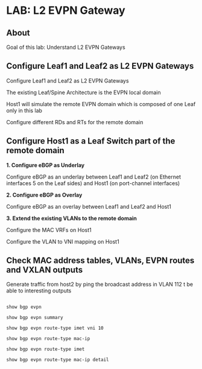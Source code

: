 # LAB: L2 EVPN Gateway

## About

Goal of this lab: Understand L2 EVPN Gateways

## Configure Leaf1 and Leaf2 as L2 EVPN Gateways

Configure Leaf1 and Leaf2 as L2 EVPN Gateways

The existing Leaf/Spine Architecture is the EVPN local domain

Host1 will simulate the remote EVPN domain which is composed of one Leaf only in this lab

Configure different RDs and RTs for the remote domain



## Configure Host1 as a Leaf Switch part of the remote domain

__1. Configure eBGP as Underlay__

Configure eBGP as an underlay between Leaf1 and Leaf2 (on Ethernet interfaces 5 on the Leaf sides) and Host1 (on port-channel interfaces)


__2. Configure eBGP as Overlay__

Configure eBGP as an overlay between Leaf1 and Leaf2 and Host1


__3. Extend the existing VLANs to the remote domain__

Configure the MAC VRFs on Host1

Configure the VLAN to VNI mapping on Host1


## Check MAC address tables, VLANs, EVPN routes and VXLAN outputs

Generate traffic from host2 by ping the broadcast address in VLAN 112 t be able to interesting outputs

```cli

show bgp evpn

show bgp evpn summary

show bgp evpn route-type imet vni 10

show bgp evpn route-type mac-ip

show bgp evpn route-type imet

show bgp evpn route-type mac-ip detail

```